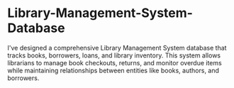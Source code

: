 # Library-Management-System-Database

I've designed a comprehensive Library Management System database that tracks books, borrowers, loans, and library inventory. This system allows librarians to manage book checkouts, returns, and monitor overdue items while maintaining relationships between entities like books, authors, and borrowers.
